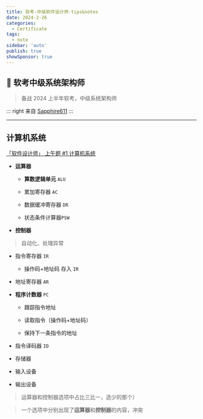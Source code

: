 ```yaml
---
title: 软考-中级软件设计师-tips&notes
date: 2024-2-26
categories:
  - Certificate
tags:
  - note
sidebar: 'auto'
publish: true
showSponsor: true
---
```


## 👋 软考中级系统架构师

> 备战 2024 上半年软考，中级系统架构师

::: right
来自 [Sapphire611](http://sapphire611.github.io)
:::

---

## 计算机系统

[「软件设计师」 上午题 #1 计算机系统](https://www.bilibili.com/video/BV1ym4y1D7RW)

- **运算器** 
  
  - **算数逻辑单元** `ALU`
  
  - 累加寄存器 `AC`
  
  - 数据缓冲寄存器 `DR`
  
  - 状态条件计算器`PSW`

- **控制器** 

> 自动化、处理异常

  - 指令寄存器 `IR`
    
    - 操作码+地址码 存入 `IR`

  - 地址寄存器 `AR`
  
  - **程序计数器** `PC`

    - 跟踪指令地址
    
    - 读取指令（操作码+地址码）
    
    - 保持下一条指令的地址
  
  - 指令译码器 `ID`

- 存储器

- 输入设备

- 输出设备

> 运算器和控制器选项中占比三比一，选少的那个）

> 一个选项中分别出现了**运算器**和**控制器**的内容，冲突